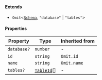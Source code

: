 #### Extends

* `Omit`<[`Schema`](./api_html/Schema.md), `"database"` | `"tables"`>

#### Properties

| Property                          | Type                                  | Inherited from |
| --------------------------------- | ------------------------------------- | -------------- |
| <a id="database"></a> `database?` | `number`                              | -              |
| <a id="id"></a> `id`              | `string`                              | `Omit.id`      |
| <a id="name"></a> `name`          | `string`                              | `Omit.name`    |
| <a id="tables"></a> `tables?`     | [`TableId`](./api_html/TableId.md)\[] | -              |
